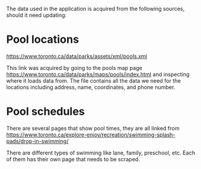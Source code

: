 The data used in the application is acquired from the following sources, should it need updating:

# Pool locations
https://www.toronto.ca/data/parks/assets/xml/pools.xml

This link was acquired by going to the pools map page https://www.toronto.ca/data/parks/maps/pools/index.html and inspecting where it loads data from. The file contains all the data we need for the locations including address, name, coordinates, and phone number.

# Pool schedules

There are several pages that show pool times, they are all linked from https://www.toronto.ca/explore-enjoy/recreation/swimming-splash-pads/drop-in-swimming/

There are different types of swimming like lane, family, preschool, etc. Each of them has their own page that needs to be scraped.